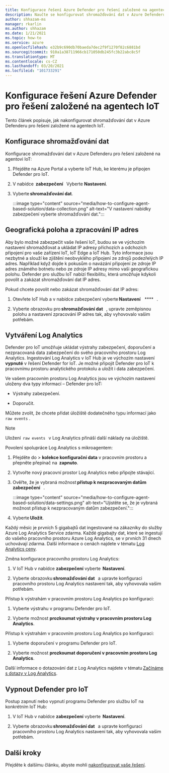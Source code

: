 ```yaml
---
title: Konfigurace řešení Azure Defender pro řešení založené na agentech IoT
description: Naučte se konfigurovat shromažďování dat v Azure Defenderu pro řešení založené na agentech IoT.
author: shhazam-ms
manager: rkarlin
ms.author: shhazam
ms.date: 1/21/2021
ms.topic: how-to
ms.service: azure
ms.openlocfilehash: e32b9c690db70baeda7dec2f9f1270f82c6881bd
ms.sourcegitcommit: 910a1a38711966cb171050db245fc3b22abc8c5f
ms.translationtype: MT
ms.contentlocale: cs-CZ
ms.lasthandoff: 03/20/2021
ms.locfileid: "101733291"
---
```

# <a name="configure-azure-defender-for-iot-agent-based-solution"></a>Konfigurace řešení Azure Defender pro řešení založené na agentech IoT  

Tento článek popisuje, jak nakonfigurovat shromažďování dat v Azure Defenderu pro řešení založené na agentech IoT.

## <a name="configure-data-collection"></a>Konfigurace shromažďování dat

Konfigurace shromažďování dat v Azure Defenderu pro řešení založené na agentovi IoT: 

1. Přejděte na Azure Portal a vyberte IoT Hub, ke kterému je připojen Defender pro IoT. 

1. V nabídce  **zabezpečení**   Vyberte **Nastavení**. 

1. Vyberte **shromažďování dat**. 

    :::image type="content" source="media/how-to-configure-agent-based-solution/data-collection.png" alt-text="V nastavení nabídky zabezpečení vyberte shromažďování dat.":::

## <a name="geolocation-and-ip-address-handling"></a>Geografická poloha a zpracování IP adres 

Aby bylo možné zabezpečit vaše řešení IoT, budou se ve výchozím nastavení shromažďovat a ukládat IP adresy příchozích a odchozích připojení pro vaše zařízení IoT, IoT Edge a IoT Hub. Tyto informace jsou nezbytné a slouží ke zjištění neobvyklého připojení ze zdrojů podezřelých IP adres. Například když dojde k pokusům o navázání připojení ze zdroje IP adres známého botnetu nebo ze zdroje IP adresy mimo vaši geografickou polohu. Defender pro službu IoT nabízí flexibilitu, která umožňuje kdykoli povolit a zakázat shromažďování dat IP adres. 

Pokud chcete povolit nebo zakázat shromažďování dat IP adres: 

1. Otevřete IoT Hub a v nabídce zabezpečení vyberte **Nastavení**    ****   . 

1. Vyberte obrazovku pro **shromažďování dat**   , upravte zeměpisnou polohu a nastavení zpracování IP adres tak, aby vyhovovalo vašim potřebám. 

## <a name="log-analytics-creation"></a>Vytváření Log Analytics 

Defender pro IoT umožňuje ukládat výstrahy zabezpečení, doporučení a nezpracovaná data zabezpečení do svého pracovního prostoru Log Analytics. Ingestování Log Analytics v IoT Hub je ve výchozím nastavení **vypnuté** v řešení Defender for IoT. Je možné připojit Defender pro IoT k pracovnímu prostoru analytického protokolu a uložit i data zabezpečení. 

Ve vašem pracovním prostoru Log Analytics jsou ve výchozím nastavení uloženy dva typy informací – Defender pro IoT:
 
- Výstrahy zabezpečení.

- Doporučit. 

Můžete zvolit, že chcete přidat úložiště dodatečného typu informací jako `raw events` . 

> [!Note] 
> Uložení  `raw events`   v Log Analytics přináší další náklady na úložiště. 

Povolení spolupráce Log Analytics s mikroagentem: 

1. Přejděte do   >  **kolekce konfigurační data** v pracovním prostoru a přepněte přepínač na  **zapnuto**. 

1. Vytvořte nový pracovní prostor Log Analytics nebo připojte stávající. 

1. Ověřte, že je vybraná možnost **přístup k nezpracovaným datům zabezpečení**   .  

    :::image type="content" source="media/how-to-configure-agent-based-solution/data-settings.png" alt-text="Ujistěte se, že je vybraná možnost přístup k nezpracovaným datům zabezpečení.":::

1. Vyberte **Uložit**.

Každý měsíc je prvních 5 gigabajtů dat ingestované na zákazníky do služby Azure Log Analytics Service zdarma. Každé gigabajty dat, které se ingestují do vašeho pracovního prostoru Azure Log Analytics, se v prvních 31 dnech uchovávají zdarma. Další informace o cenách najdete v tématu [Log Analytics ceny](https://azure.microsoft.com/pricing/details/monitor/). 

Změna konfigurace pracovního prostoru Log Analytics: 

1. V IoT Hub v nabídce **zabezpečení** vyberte  **Nastavení**. 

1. Vyberte obrazovku **shromažďování dat**   a upravte konfiguraci pracovního prostoru Log Analytics nastavení tak, aby vyhovovala vašim potřebám. 

Přístup k výstrahám v pracovním prostoru Log Analytics po konfiguraci:

1. Vyberte výstrahu v programu Defender pro IoT.

1. Vyberte možnost **prozkoumat výstrahy v pracovním prostoru Log Analytics**.

Přístup k výstrahám v pracovním prostoru Log Analytics po konfiguraci:

1. Vyberte doporučení v programu Defender pro IoT.

1. Vyberte možnost **prozkoumat doporučení v pracovním prostoru Log Analytics**. 
 
Další informace o dotazování dat z Log Analytics najdete v tématu [Začínáme s dotazy v Log Analytics](../azure-monitor/logs/get-started-queries.md). 

## <a name="turn-off-defender-for-iot"></a>Vypnout Defender pro IoT 

Postup zapnutí nebo vypnutí programu Defender pro službu IoT na konkrétním IoT Hub: 

1. V IoT Hub v nabídce **zabezpečení** vyberte  **Nastavení**.

1. Vyberte obrazovku **shromažďování dat**   a upravte konfiguraci pracovního prostoru Log Analytics nastavení tak, aby vyhovovala vašim potřebám.

## <a name="next-steps"></a>Další kroky 

Přejděte k dalšímu článku, abyste mohli [nakonfigurovat vaše řešení](quickstart-configure-your-solution.md).